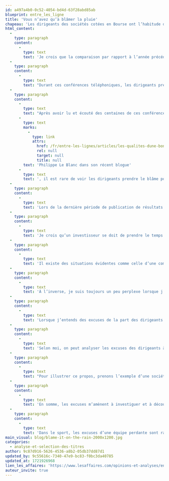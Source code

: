 ```yaml
---
id: a497a4b0-0c52-4054-bd4d-63f28abd85ab
blueprint: entre_les_ligne
title: 'Vous n’avez qu’à blâmer la pluie'
chapeau: 'Les dirigeants des sociétés cotées en Bourse ont l’habitude de tenir une conférence téléphonique à l’intention des analystes et des investisseurs après la publication de leurs résultats financiers trimestriels. Dans ces appels, ils présentent les résultats de leur société et comparent la performance par rapport à la même période de l’année précédente.'
html_content:
  -
    type: paragraph
    content:
      -
        type: text
        text: 'Je crois que la comparaison par rapport à l’année précédente est une bonne approche, puisqu’il existe souvent une certaine saisonnalité entre les trimestres. Par exemple, un magasin de jouets générera davantage de revenus durant la période des Fêtes (octobre, novembre et décembre) que durant les premiers mois de l’année (janvier, février et mars). Il est donc naturel de vouloir comparer la période des Fêtes de 2023 à celle de 2022.'
  -
    type: paragraph
    content:
      -
        type: text
        text: "Durant ces conférences téléphoniques, les dirigeants présentent toutes sortes d’explications pour justifier leur performance. Par exemple, la croissance des revenus peut provenir de la signature de nouveaux clients, de l’ouverture de magasins, d’une acquisition importante ou du lancement d’un nouveau produit. Lorsque les résultats ne sont pas à la hauteur des attentes, on peut entendre des justifications telles que\_: l’économie est au ralenti, la concurrence est féroce, ou que des dépenses non récurrentes ont plombé les résultats."
  -
    type: paragraph
    content:
      -
        type: text
        text: "Après avoir lu et écouté des centaines de ces conférences, je réalise que les dirigeants attribuent souvent les bonnes performances à leurs actions, alors que les mauvaises performances sont imputées à des facteurs externes. Comme le mentionnait\_"
      -
        type: text
        marks:
          -
            type: link
            attrs:
              href: /fr/entre-les-lignes/articles/les-qualites-dune-bonne-lettre-annuelle-du-pdg-aux-actionnaires/
              rel: null
              target: null
              title: null
        text: 'Philippe Le Blanc dans son récent blogue'
      -
        type: text
        text: ', il est rare de voir les dirigeants prendre le blâme pour les mauvaises performances.'
  -
    type: paragraph
    content:
      -
        type: text
        text: 'Lors de la dernière période de publication de résultats trimestriels, en avril et mai derniers, j’ai remarqué que plusieurs sociétés dont les résultats étaient plus faibles que prévu ont blâmé la météo. C’est une excuse classique en investissement, mais j’ai senti qu’elle était utilisée davantage qu’à l’habitude. Il est vrai que janvier 2024 a été peu clément dans certaines régions de l’Amérique du Nord. Mais est-ce suffisant pour justifier une contre-performance?'
  -
    type: paragraph
    content:
      -
        type: text
        text: 'Je crois qu’un investisseur se doit de prendre le temps de réfléchir aux excuses qui sont avancées par les dirigeants et d’en tirer ses propres conclusions.'
  -
    type: paragraph
    content:
      -
        type: text
        text: 'Il existe des situations évidentes comme celle d’une compagnie d’assurance qui mentionne que la météo a causé plus de sinistres qu’à l’habitude. Un hiver rigoureux causera probablement plus d’accidents sur la route. De même, une société agricole sera définitivement affectée par les mauvaises conditions météorologiques.'
  -
    type: paragraph
    content:
      -
        type: text
        text: 'À l’inverse, je suis toujours un peu perplexe lorsque j’entends qu’une chaîne de magasins de meubles ou une société pharmaceutique affirment avoir été affectés par la mauvaise météo. Cette dernière peut certainement avoir eu un impact sur leurs résultats, mais une telle excuse est parfois un peu facile. Est-ce réellement la météo qui a causé des difficultés ou plutôt une mauvaise exécution de la part des dirigeants?'
  -
    type: paragraph
    content:
      -
        type: text
        text: 'Lorsque j’entends des excuses de la part des dirigeants d’une entreprise, j’aime jeter un coup d’œil à ses compétiteurs afin de voir s’ils sont aux prises avec les mêmes difficultés. Il m’est alors possible de déterminer s’il s’agit d’une problématique généralisée dans l’industrie ou spécifique à l’entreprise.'
  -
    type: paragraph
    content:
      -
        type: text
        text: 'Selon moi, on peut analyser les excuses des dirigeants à deux niveaux.'
  -
    type: paragraph
    content:
      -
        type: text
        text: "Pour illustrer ce propos, prenons l’exemple d’une société qui dit avoir eu de la difficulté à recruter, ce qui a entraîné une plus faible croissance que prévue. Le premier niveau serait de conclure que le marché de l’emploi est restreint. L’analyse au second niveau m’inciterait à comparer le salaire des employés par rapport aux compétiteurs ou à évaluer la réputation de la firme. Au premier niveau, on pourrait conclure à un problème de nature externe, alors que le second niveau nous permettrait de potentiellement découvrir un problème interne.\_À bien y penser, vous n’entendrez presque jamais un dirigeant affirmer que la mauvaise culture d’entreprise a entraîné un taux de roulement élevé ainsi que des difficultés d’embauche. C’est notre travail, en tant qu’investisseurs, de chercher à comprendre la source des problèmes liés aux excuses."
  -
    type: paragraph
    content:
      -
        type: text
        text: 'En somme, les excuses m’amènent à investiguer et à découvrir occasionnellement des problèmes qui sont plus profonds que l’excuse initiale. En général, nous faisons confiance aux dirigeants des sociétés que nous détenons en portefeuille. Toutefois, nous nous assurons de demeurer objectifs et de vérifier les dire des dirigeants lorsque les excuses semblent tirées par les cheveux.'
  -
    type: paragraph
    content:
      -
        type: text
        text: 'Dans le sport, les excuses d’une équipe perdante sont rarement bien vues. La même culture devrait être adoptée dans le monde corporatif.'
main_visual: blog/blame-it-on-the-rain-2000x1200.jpg
categories:
  - analyse-et-selection-des-titres
author: 9c87d916-5626-4536-a8b2-05db37dd87d1
updated_by: 9c55616c-7340-47e9-bc83-f0bc3da40785
updated_at: 1721926968
lien_les_affaires: 'https://www.lesaffaires.com/opinions-et-analyses/entre-les-lignes-2'
auteur_invite: true
---
```

